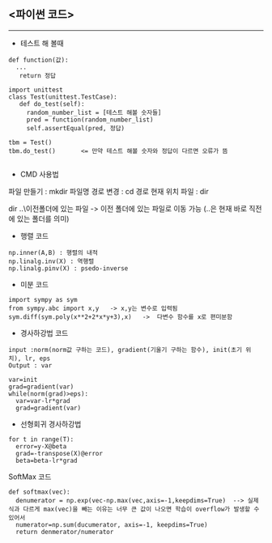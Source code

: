 ## <파이썬 코드>
-------------

* 테스트 해 볼때

<pre><code>def function(값):
  ...
   return 정답 

import unittest
class Test(unittest.TestCase):
   def do_test(self):
     random_number_list = [테스트 해볼 숫자들]
     pred = function(random_number_list)
     self.assertEqual(pred, 정답)
        
tbm = Test()
tbm.do_test()       <= 만약 테스트 해볼 숫자와 정답이 다르면 오류가 뜸

</code></pre>

* CMD 사용법

파일 만들기 : mkdir 파일명
경로 변경   : cd 경로
현재 위치 파일 : dir

dir ..\이전폴더에 있는 파일 -> 이전 폴더에 있는 파일로 이동 가능
(..은 현재 바로 직전에 있는 폴더를 의미)




* 행렬 코드
<pre><code>np.inner(A,B) : 행렬의 내적
np.linalg.inv(X) : 역행렬
np.linalg.pinv(X) : psedo-inverse
</code></pre>

* 미분 코드
<pre><code>import sympy as sym
from sympy.abc import x,y   -> x,y는 변수로 입력됨
sym.diff(sym.poly(x**2+2*x*y+3),x)   ->  다변수 함수를 x로 편미분함
</code></pre>

* 경사하강법 코드
<pre><code>input :norm(norm값 구하는 코드), gradient(기울기 구하는 함수), init(초기 위치), lr, eps 
Output : var

var=init
grad=gradient(var)
while(norm(grad)>eps):
  var=var-lr*grad
  grad=gradient(var)
</code></pre>  

* 선형회귀 경사하강법 
<pre><code>for t in range(T):
  error=y-X@beta
  grad=-transpose(X)@error
  beta=beta-lr*grad
</code></pre>

SoftMax 코드
<pre><code>def softmax(vec):
  denumerator = np.exp(vec-np.max(vec,axis=-1,keepdims=True)  --> 실제 식과 다르게 max(vec)을 빼는 이유는 너무 큰 값이 나오면 학습이 overflow가 발생할 수 있어서
  numerator=np.sum(ducumerator, axis=-1, keepdims=True)
  return denmerator/numerator
</code></pre>


